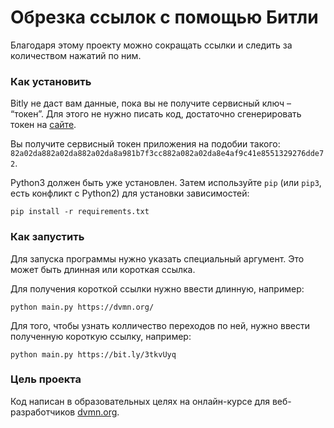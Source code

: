 # Обрезка ссылок с помощью Битли

Благодаря этому проекту можно сокращать ссылки и следить за количеством нажатий по ним.

### Как установить

Bitly не даст вам данные, пока вы не получите сервисный ключ – “токен”. Для этого не нужно писать код, достаточно сгенерировать токен на [сайте]('https://app.bitly.com/settings/api').

Вы получите сервисный токен приложения на подобии такого: `82a02da882a02da882a02da8a981b7f3cc882a082a02da8e4af9c41e8551329276dde72`.

Python3 должен быть уже установлен. 
Затем используйте `pip` (или `pip3`, есть конфликт с Python2) для установки зависимостей:
```
pip install -r requirements.txt
```

### Как запустить

Для запуска программы нужно указать специальный аргумент. Это может быть длинная или короткая ссылка. 

Для получения короткой ссылки нужно ввести длинную, например:
```
python main.py https://dvmn.org/
```
Для того, чтобы узнать колличество переходов по ней, нужно ввести полученную короткую ссылку, например:
```
python main.py https://bit.ly/3tkvUyq
```

### Цель проекта

Код написан в образовательных целях на онлайн-курсе для веб-разработчиков [dvmn.org](https://dvmn.org/).